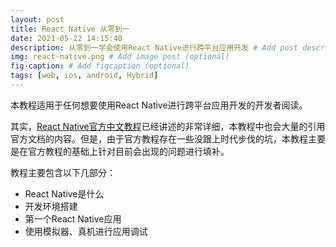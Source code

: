 ```yaml
---
layout: post
title: React Native 从零到一
date: 2021-05-22 14:15:40
description: 从零到一学会使用React Native进行跨平台应用开发 # Add post description (optional)
img: react-native.png # Add image post (optional)
fig-caption: # Add figcaption (optional)
tags: [web, ios, android, Hybrid]
---
```


本教程适用于任何想要使用React Native进行跨平台应用开发的开发者阅读。

其实，[React Native官方中文教程](https://reactnative.cn)已经讲述的非常详细，本教程中也会大量的引用官方文档的内容。但是，由于官方教程存在一些没跟上时代步伐的坑，本教程主要是在官方教程的基础上针对目前会出现的问题进行填补。

教程主要包含以下几部分：
* React Native是什么
* 开发环境搭建
* 第一个React Native应用
* 使用模拟器、真机进行应用调试